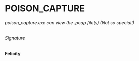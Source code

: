 # POISON_CAPTURE

###### poison_capture.exe can view the .pcap file(s)    (Not so special!)





###### Signature
**Felicity**







